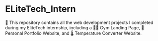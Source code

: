 # ELiteTech_Intern
🚀 This repository contains all the web development projects I completed during my EliteTech internship, including a 🏋️‍♂️ Gym Landing Page, 💼 Personal Portfolio Website, and 🌡️ Temperature Converter Website.
